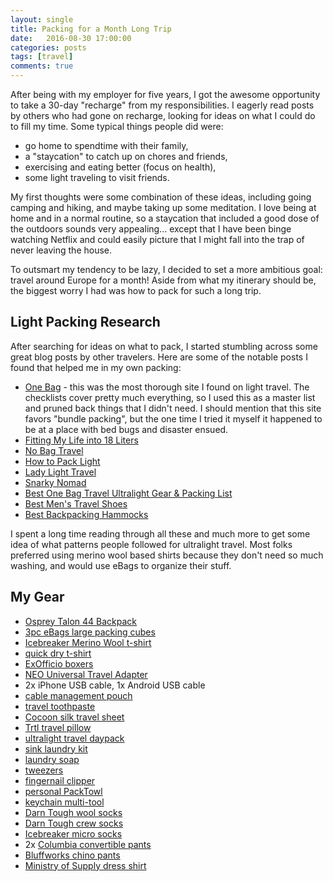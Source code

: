 ```yaml
---
layout: single
title: Packing for a Month Long Trip
date:   2016-08-30 17:00:00
categories: posts
tags: [travel]
comments: true
---
```


After being with my employer for five years, I got the awesome opportunity to
take a 30-day "recharge" from my responsibilities.
I eagerly read posts by others who had gone on recharge, looking for ideas on
what I could do to fill my time.
Some typical things people did were:

 * go home to spendtime with their family,
 * a "staycation" to catch up on chores and friends,
 * exercising and eating better (focus on health),
 * some light traveling to visit friends.

My first thoughts were some combination of these ideas, including going
camping and hiking, and maybe taking up some meditation.
I love being at home and in a normal routine, so a staycation that included
a good dose of the outdoors sounds very appealing... except that I have been
binge watching Netflix and could easily picture that I might fall into the
trap of never leaving the house.

To outsmart my tendency to be lazy, I decided to set a more ambitious goal:
travel around Europe for a month!
Aside from what my itinerary should be, the biggest worry I had was how to pack
for such a long trip.

## Light Packing Research

After searching for ideas on what to pack, I started stumbling across some great
blog posts by other travelers.
Here are some of the notable posts I found that helped me in my own packing:

* [One Bag](http://www.onebag.com/checklist.html) - this was the most thorough
  site I found on light travel. The checklists cover pretty much everything, so
  I used this as a master list and pruned back things that I didn't need.
  I should mention that this site favors "bundle packing", but the one time
  I tried it myself it happened to be at a place with bed bugs and disaster
  ensued.
* [Fitting My Life into 18 Liters](http://jeremiahrogers.com/2014/07/18liters/)
* [No Bag Travel](http://regevelya.com/travel-gear/)
* [How to Pack Light](http://jamesclear.com/ultralight-travel)
* [Lady Light Travel](https://ladylighttravel.com/)
* [Snarky Nomad](http://snarkynomad.com/ultimate-ultralight-travel-packing-list/)
* [Best One Bag Travel Ultralight Gear & Packing List](http://www.carryology.com/travel/best-one-bag-travel-ultralight-gear-packing-list/)
* [Best Men's Travel Shoes](http://souvenirfinder.com/2015/05/13/best-mens-stylish-travel-shoes-for-a-european-vacation/)
* [Best Backpacking Hammocks](http://www.cleverhiker.com/best-backpacking-hammocks/)

I spent a long time reading through all these and much more to get some idea of
what patterns people followed for ultralight travel.
Most folks preferred using merino wool based shirts because they don't need so
much washing, and would use eBags to organize their stuff.


## My Gear

* [Osprey Talon 44 Backpack](https://www.amazon.com/Osprey-Packs-Talon-Backpack-Medium/dp/B00E0LGDSI/)
* [3pc eBags large packing cubes](https://www.amazon.com/eBags-Large-Packing-Cubes-Aquamarine/dp/B0092X0R68/)
* [Icebreaker Merino Wool t-shirt](http://www.icebreaker.com/en/underwear/anatomica-short-sleeve-crewe/103033_WS.html?dwvar_103033__WS_color=601)
* [quick dry t-shirt](https://www.amazon.com/gp/product/B000794186/)
* [ExOfficio boxers](https://www.amazon.com/gp/product/B00AIEIGEK/)
* [NEO Universal Travel Adapter](http://www.icebreaker.com/en/underwear/anatomica-short-sleeve-crewe/103033_WS.html?dwvar_103033__WS_color=601)
* 2x iPhone USB cable, 1x Android USB cable
* [cable management pouch](https://www.amazon.com/gp/product/B009YYFVV6/)
* [travel toothpaste](https://www.amazon.com/gp/product/B00OZ9Y85K/)
* [Cocoon silk travel sheet](https://www.amazon.com/gp/product/B001DXC6CS/)
* [Trtl travel pillow](https://www.amazon.com/gp/product/B00LB7REFK/)
* [ultralight travel daypack](https://www.amazon.com/gp/product/B004IMLF4G/)
* [sink laundry kit](https://www.amazon.com/gp/product/B00004SRAX/)
* [laundry soap](https://www.amazon.com/gp/product/B002UOZT3M/)
* [tweezers](https://www.amazon.com/gp/product/B016LI8E4S/)
* [fingernail clipper](https://www.amazon.com/gp/product/B000F35R00/)
* [personal PackTowl](https://www.amazon.com/gp/product/B00PZKQ24S/)
* [keychain multi-tool](https://www.amazon.com/gp/product/B00FIX126K/)
* [Darn Tough wool socks](https://www.amazon.com/gp/product/B00B5J8F1G/)
* [Darn Tough crew socks](https://www.amazon.com/gp/product/B0018LPSZC/)
* [Icebreaker micro socks](http://www.icebreaker.com/en/mens/multisport-light-micro/101485.html?dwvar_101485_color=M69)
* 2x [Columbia convertible pants](https://www.amazon.com/gp/product/B0058YVIBI/)
* [Bluffworks chino pants](https://shop.bluffworks.com/products/chino-tailored-fit-travel-pants-charcoal)
* [Ministry of Supply dress shirt](https://ministryofsupply.com/products/future-forward-dress-shirt-3)

